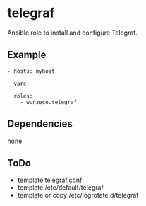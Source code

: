 telegraf
==============

Ansible role to install and configure Telegraf.


## Example

```
- hosts: myhost

  vars:
    
  roles:
    - wunzeco.telegraf
```


## Dependencies

none

## ToDo
- template telegraf.conf
- template /etc/default/telegraf
- template or copy /etc/logrotate.d/telegraf
